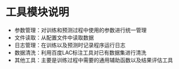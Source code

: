 # 工具模块说明
- 参数管理：对训练和预测过程中使⽤的参数进⾏统⼀管理  
- ⽂件读取：从配置⽂件中读取数据 
- ⽇志管理：在训练以及预测时记录程序运⾏⽇志
- 数据清洗：利用百度LAC标注工具对已有数据集进行清洗
- 其他工具：主要是训练过程中需要的通用辅助函数以及结果评估工具